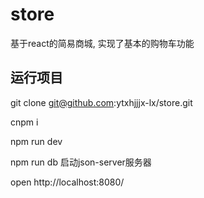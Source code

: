 # store
基于react的简易商城, 实现了基本的购物车功能


## 运行项目
git clone git@github.com:ytxhjjjx-lx/store.git

cnpm i

npm run dev

npm run db  启动json-server服务器

open http://localhost:8080/
